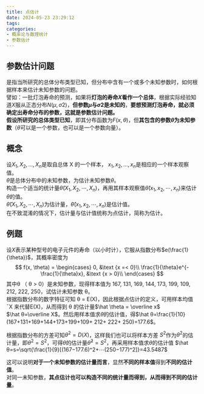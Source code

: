 ```yaml
---
title: 点估计
date: 2024-05-23 23:29:12
tags:
categories:
- 概率论与数理统计
- 参数估计
---
```

## 参数估计问题

是指当所研究的总体分布类型已知，但分布中含有一个或多个未知参数时，如何根据样本来估计未知参数的问题。  
譬如：一批灯泡寿命的预测，如果将**灯泡的寿命$X$看作一个总体**，根据实际经验知道$X$服从正态分布$N(μ,σ2)$，**但参数$μ$与$σ2$是未知的**，**要想预测灯泡寿命，就必须确定出寿命分布的参数，这就是参数估计问题。**  
**假设所研究的总体类型已知**，即其分布函数为$F(x,θ)$，但**其包含的参数$θ$为未知参数**（$θ$可以是一个参数，也可以是一个参数向量）。  

## 概念

设$X_1, X_2, …, X_n$是取自总体 X 的一个样本， $x_1, x_2, …, x_n$是相应的一个样本观察值。  
$θ$是总体分布中的未知参数，为估计未知参数$θ$。  
构造一个适当的统计量$\hat \theta(X_1,X_2,⋯,X_n)$，再用其样本观察值$\hat θ(x_1,x_2,⋯,x_n)$来估计$θ$的值。  
$\hat\theta(X_1,X_2,⋯,X_n)$为估计量，$\hat θ(x_1,x_2,⋯,x_n)$是估计值。  
在不致混淆的情况下，估计量与估计值统称为点估计，简称为估计。

## 例题

设$X$表示某种型号的电子元件的寿命（以小时计），它服从指数分布$e(\frac{1}{\theta})$，其概率密度为
$$
f(x, \theta) =  
\begin{cases}
0,  &\text {x =< 0}\\
\frac{1}{\theta}e^{-\frac{1}{\theta}x}, &\text {x > 0}\\
\end{cases}
$$
其中θ （ θ > 0）是未知参数，现得样本值为 167, 131, 169, 144, 173, 199, 109, 212, 222, 250，试估计未知参数 θ。  
根据指数分布的数字特征可知 θ = E(X)，因此根据点估计的定义，可用样本均值 ¯X 来代替E(X)，从而得到 θ 的估计量$\hat \theta = \overline x$  
$\hat θ=\overline X$。然后用样本值求$θ$的估计值，得$\hat θ=\frac{1}{10}(167+131+169+144+173+199+109+ 212+ 222+ 250)=177.6$。

根据指数分布的方差可知$θ^2 = D(X)$，这样我们也可以将样本方差 $S^2$作为$θ^2$的估计量，即$θ ^2=S^2$，可得$θ$的估计量$\hat\theta^2 = S^2$，再采用样本值求$θ$的估计值 $\hat θ=s=\sqrt{\frac{1}{9}[(167−177.6)^2+⋯(250−177)^2]}=43.5487$

这可以说明**对于一个未知参数的估计量而言**，显然**不同的样本值**得到**不同的估计值**。  
对同一未知参数，**其点估计也可以构造不同的统计量而得到，从而得到不同的估计量**。  
